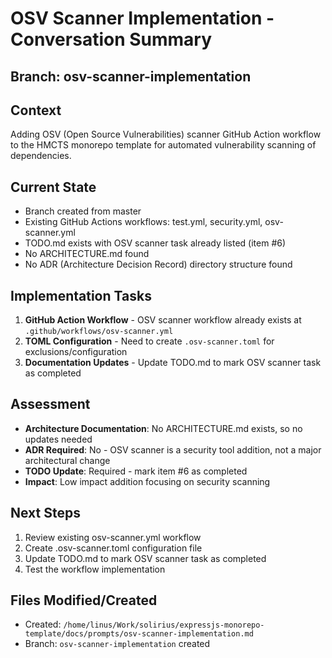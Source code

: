 # OSV Scanner Implementation - Conversation Summary

## Branch: osv-scanner-implementation

## Context
Adding OSV (Open Source Vulnerabilities) scanner GitHub Action workflow to the HMCTS monorepo template for automated vulnerability scanning of dependencies.

## Current State
- Branch created from master
- Existing GitHub Actions workflows: test.yml, security.yml, osv-scanner.yml
- TODO.md exists with OSV scanner task already listed (item #6)
- No ARCHITECTURE.md found
- No ADR (Architecture Decision Record) directory structure found

## Implementation Tasks
1. **GitHub Action Workflow** - OSV scanner workflow already exists at `.github/workflows/osv-scanner.yml`
2. **TOML Configuration** - Need to create `.osv-scanner.toml` for exclusions/configuration
3. **Documentation Updates** - Update TODO.md to mark OSV scanner task as completed

## Assessment
- **Architecture Documentation**: No ARCHITECTURE.md exists, so no updates needed
- **ADR Required**: No - OSV scanner is a security tool addition, not a major architectural change
- **TODO Update**: Required - mark item #6 as completed
- **Impact**: Low impact addition focusing on security scanning

## Next Steps
1. Review existing osv-scanner.yml workflow
2. Create .osv-scanner.toml configuration file
3. Update TODO.md to mark OSV scanner task as completed
4. Test the workflow implementation

## Files Modified/Created
- Created: `/home/linus/Work/solirius/expressjs-monorepo-template/docs/prompts/osv-scanner-implementation.md`
- Branch: `osv-scanner-implementation` created
